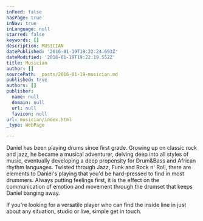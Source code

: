 ```yaml
---
inFeed: false
hasPage: true
inNav: true
inLanguage: null
starred: false
keywords: []
description: MUSICIAN
datePublished: '2016-01-19T19:22:24.693Z'
dateModified: '2016-01-19T19:22:19.552Z'
title: Musician
author: []
sourcePath: _posts/2016-01-19-musician.md
published: true
authors: []
publisher:
  name: null
  domain: null
  url: null
  favicon: null
url: musician/index.html
_type: WebPage

---
```

Daniel has been playing drums since first grade.  Growing up on classic rock and jazz, he became a musical adventurer, delving deep into all styles of music, eventually developing a deep propensity for Drum&Bass and African rhythm languages.  Twisted through Jazz, Funk and Rock n' Roll, there are elements to Daniel's playing that you'd be hard-pressed to find in most drummers.  Always putting feelings first, it is the effect on the communication of emotion and movement through the drumset that keeps Daniel banging away.

If you're looking for a versatile player who can find the inside line in just about any situation, studio or live, simple get in touch.